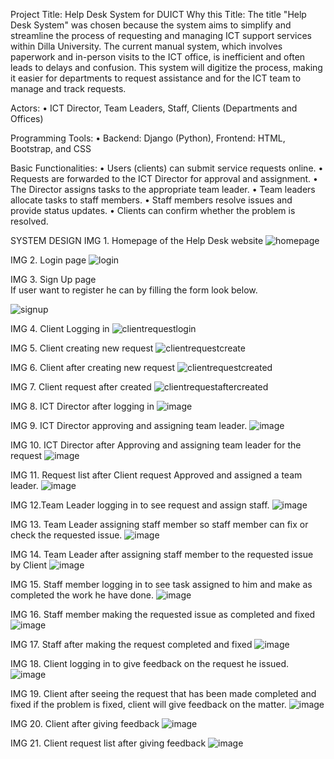 Project Title: Help Desk System for DUICT
Why this Title: The title "Help Desk System" was chosen because the system aims to simplify and streamline the process of requesting and managing ICT support services within Dilla University. The current manual system, which involves paperwork and in-person visits to the ICT office, is inefficient and often leads to delays and confusion. This system will digitize the process, making it easier for departments to request assistance and for the ICT team to manage and track requests.

Actors:
•	ICT Director,	Team Leaders,	Staff,	Clients (Departments and Offices)

Programming Tools:
•	Backend: Django (Python),	Frontend: HTML, Bootstrap, and CSS 

Basic Functionalities:
•	Users (clients) can submit service requests online.
•	Requests are forwarded to the ICT Director for approval and assignment.
•	The Director assigns tasks to the appropriate team leader.
•	Team leaders allocate tasks to staff members.
•	Staff members resolve issues and provide status updates.
•	Clients can confirm whether the problem is resolved. 

SYSTEM DESIGN
IMG 1. Homepage of the Help Desk website 
 ![homepage](https://github.com/user-attachments/assets/b975816c-bc35-4d47-aa65-a2dd143e3f23)

IMG 2. Login page 
 ![login](https://github.com/user-attachments/assets/7fcc70f0-1513-45de-854c-c7453a1679db)
 
IMG 3. Sign Up page      
If user want to register he can by filling the form look below.

![signup](https://github.com/user-attachments/assets/feb83bbd-63dc-4f94-aea0-031ff3d9a28e)
                              
IMG 4. Client Logging in
 ![clientrequestlogin](https://github.com/user-attachments/assets/47ab24bb-43ff-4aa4-b082-82f87e585ae0)

IMG 5. Client creating new request
 ![clientrequestcreate](https://github.com/user-attachments/assets/6811299e-5136-486b-a705-646614dd7f61)

IMG 6. Client after creating new request
 ![clientrequestcreated](https://github.com/user-attachments/assets/b3d83234-d3a8-45cf-b066-d240c6da1315)

IMG 7. Client request after created
 ![clientrequestaftercreated](https://github.com/user-attachments/assets/9524106b-ced2-4b1d-8ce8-251d3ccefce5)
 
IMG 8. ICT Director after logging in
 ![image](https://github.com/user-attachments/assets/0156329e-a1ce-480b-8455-dacbd52f9142)

IMG 9. ICT Director approving and assigning team leader.
 ![image](https://github.com/user-attachments/assets/e0cbc978-769a-487d-b7f2-81fc74137287)

IMG 10. ICT Director after Approving and assigning team leader for the request
 ![image](https://github.com/user-attachments/assets/666cbdf1-c3b2-4c0b-97aa-1624ed83efbd)

IMG 11. Request list after Client request Approved and assigned a team leader.
 ![image](https://github.com/user-attachments/assets/b8bea20f-40e5-46ef-86d9-ee3e24e48e26)

IMG 12.Team Leader logging in to see request and assign staff.
 ![image](https://github.com/user-attachments/assets/a6cfb51a-439c-4c0c-8263-05cca66f55ef)

IMG 13. Team Leader assigning staff member so staff member can fix or check the requested issue.
 ![image](https://github.com/user-attachments/assets/313f522a-7933-4b52-9327-3549cb12fe3f)

IMG 14. Team Leader after assigning staff member to the requested issue by Client
 ![image](https://github.com/user-attachments/assets/16f9e505-22c5-4850-8ca1-30261b3e5ca1)

IMG 15. Staff member logging in to see task assigned to him and make as completed the work he have done.
 ![image](https://github.com/user-attachments/assets/b44172ad-8a38-4a96-a820-c6a48973236a)

IMG 16. Staff member making the requested issue as completed and fixed
 ![image](https://github.com/user-attachments/assets/27cecc14-10eb-42d1-bad7-81318a674a8b)

IMG 17. Staff after making the request completed and fixed
 ![image](https://github.com/user-attachments/assets/1c392a7d-d855-4e9e-b95b-0e6630cdc80b)

IMG 18. Client logging in to give feedback on the request he issued.
 ![image](https://github.com/user-attachments/assets/15afab24-93b7-44dd-b589-ca6cad323f7f)

IMG 19. Client after seeing the request that has been made completed and fixed if the problem is fixed, client will give feedback on the matter.
 ![image](https://github.com/user-attachments/assets/59737450-33e4-48be-aba5-5757de6fb8b4)

IMG 20. Client after giving feedback
 ![image](https://github.com/user-attachments/assets/ca9646c5-107b-4501-8cdc-9c04d8a05f09)

IMG 21. Client request list after giving feedback
 ![image](https://github.com/user-attachments/assets/d201a5d6-c108-4c16-a375-f73a58538caa)



